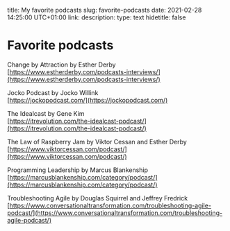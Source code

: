 title: My favorite podcasts
slug: favorite-podcasts
date: 2021-02-28 14:25:00 UTC+01:00
link: 
description: 
type: text
hidetitle: false


# Favorite podcasts

Change by Attraction by Esther Derby  
[https://www.estherderby.com/podcasts-interviews/](https://www.estherderby.com/podcasts-interviews/)

Jocko Podcast by Jocko Willink  
[https://jockopodcast.com/](https://jockopodcast.com/)

The Idealcast by Gene Kim  
[https://itrevolution.com/the-idealcast-podcast/](https://itrevolution.com/the-idealcast-podcast/)

The Law of Raspberry Jam by Viktor Cessan and Esther Derby  
[https://www.viktorcessan.com/podcast/](https://www.viktorcessan.com/podcast/)

Programming Leadership by Marcus Blankenship  
[https://marcusblankenship.com/category/podcast/](https://marcusblankenship.com/category/podcast/)

Troubleshooting Agile by Douglas Squirrel and Jeffrey Fredrick  
[https://www.conversationaltransformation.com/troubleshooting-agile-podcast/](https://www.conversationaltransformation.com/troubleshooting-agile-podcast/)
